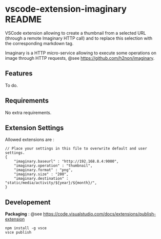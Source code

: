 # vscode-extension-imaginary README

 VSCode extension allowing to create a thumbnail from a selected URL (through a remote Imaginary HTTP call) and to replace this selection with the corresponding markdown tag.

 Imaginary is a HTTP micro-service allowing to execute some operations on image through HTTP requests, @see https://github.com/h2non/imaginary.

## Features

To do.

## Requirements

No extra requirements.

## Extension Settings

Allowed extensions are :

```
// Place your settings in this file to overwrite default and user settings.
{
    "imaginary.baseurl" : "http://192.168.8.4:9000",
    "imaginary.operation" : "thumbnail",
    "imaginary.format" : "png",
    "imaginary.size" : "200",
    "imaginary.destination" : "static/media/activity/${year}/${month}/",
}
```

## Developement

**Packaging** : @see https://code.visualstudio.com/docs/extensions/publish-extension

```
npm install -g vsce
vsce publish
```